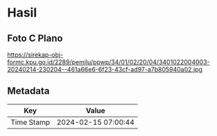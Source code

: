 # Hasil

## Foto C Plano

https://sirekap-obj-formc.kpu.go.id/2289/pemilu/ppwp/34/01/02/20/04/3401022004003-20240214-230204--461a66e6-6f23-43cf-ad97-a7b805940a02.jpg


## Metadata

| Key        | Value               |
| ---------- | ------------------- |
| Time Stamp | 2024-02-15 07:00:44 |



